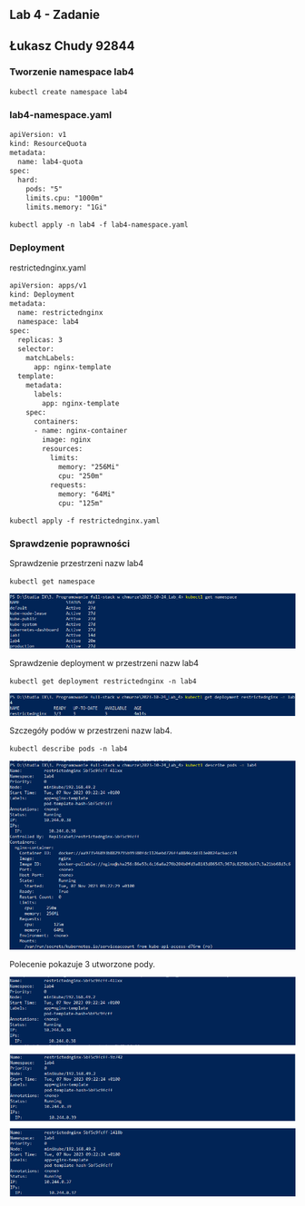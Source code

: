 ## Lab 4 - Zadanie

## Łukasz Chudy 92844

### Tworzenie namespace lab4

`kubectl create namespace lab4`

### lab4-namespace.yaml

```
apiVersion: v1
kind: ResourceQuota
metadata:
  name: lab4-quota
spec:
  hard:
    pods: "5"
    limits.cpu: "1000m"
    limits.memory: "1Gi"
```

`kubectl apply -n lab4 -f lab4-namespace.yaml`

### Deployment

restrictednginx.yaml

```
apiVersion: apps/v1
kind: Deployment
metadata:
  name: restrictednginx
  namespace: lab4
spec:
  replicas: 3
  selector:
    matchLabels:
      app: nginx-template
  template:
    metadata:
      labels:
        app: nginx-template
    spec:
      containers:
      - name: nginx-container
        image: nginx
        resources:
          limits:
            memory: "256Mi"
            cpu: "250m"
          requests:
            memory: "64Mi"
            cpu: "125m"
```

`kubectl apply -f restrictednginx.yaml`

### Sprawdzenie poprawności

Sprawdzenie przestrzeni nazw lab4

`kubectl get namespace`

![get-namespaces](get-namespaces.png)

Sprawdzenie deployment w przestrzeni nazw lab4

`kubectl get deployment restrictednginx -n lab4`

![get-deployment](get-deployment.png)

Szczegóły podów w przestrzeni nazw lab4.

`kubectl describe pods -n lab4`

![describe-containers](describe-containers.png)

Polecenie pokazuje 3 utworzone pody.

![describe-pods](describe-pods.png)

